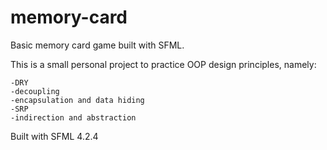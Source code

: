 # memory-card
Basic memory card game built with SFML.

This is a small personal project to practice OOP design principles, namely:

    -DRY
    -decoupling
    -encapsulation and data hiding
    -SRP
    -indirection and abstraction

Built with SFML 4.2.4

